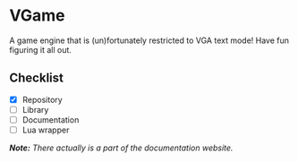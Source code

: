 # VGame
A game engine that is (un)fortunately restricted to VGA text mode!
Have fun figuring it all out.

## Checklist
- [X] Repository
- [ ] Library
- [ ] Documentation
- [ ] Lua wrapper

***Note:*** *There actually is a part of the documentation website.*
